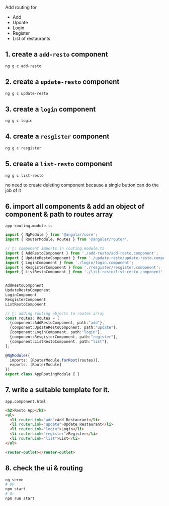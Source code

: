 Add routing for  
- Add  
- Update  
- Login  
- Register  
- List of restaurants  

## 1. create a `add-resto` component   
```sh
ng g c add-resto
```  

## 2. create a `update-resto` component   
```sh
ng g c update-resto
```  

## 3. create a `login` component   
```sh
ng g c login
```  

## 4. create a `resgister` component   
```sh
ng g c resgister
```  

## 5. create a `list-resto` component   
```sh
ng g c list-resto
```  

no need to create deleting component because a single button can do the job of it  


## 6. import all components & add an object of component & path to routes array  
`app-routing.module.ts`  
```typescript
import { NgModule } from '@angular/core';
import { RouterModule, Routes } from '@angular/router';

// 🔄: component imports in routing.module.ts
import { AddRestoComponent } from './add-resto/add-resto.component';
import { UpdateRestoComponent } from './update-resto/update-resto.component';
import { LoginComponent } from './login/login.component';
import { ResgisterComponent } from './resgister/resgister.component';
import { ListRestoComponent } from './list-resto/list-resto.component';


AddRestoComponent
UpdateRestoComponent
LoginComponent
ResgisterComponent
ListRestoComponent

// 🔄: adding routing objects to routes array  
const routes: Routes = [
  {component:AddRestoComponent, path:"add"},
  {component:UpdateRestoComponent, path:"update"},
  {component:LoginComponent, path:"login"},
  {component:ResgisterComponent, path:"register"},
  {component:ListRestoComponent, path:"list"},
];

@NgModule({
  imports: [RouterModule.forRoot(routes)],
  exports: [RouterModule]
})
export class AppRoutingModule { }
```  

## 7. write a suitable template for it.  
`app.component.html`  
```html
<h2>Resto App</h2>
<ul>
  <li routerLink="add">Add Restaurant</li>
  <li routerLink="update">Update Restaurant</li>
  <li routerLink="login">Login</li>
  <li routerLink="register">Register</li>
  <li routerLink="list">List</li>
</ul>

<router-outlet></router-outlet>
```  

## 8. check the ui & routing  
```sh
ng serve
# OR
npm start
# Or
npm run start
```  